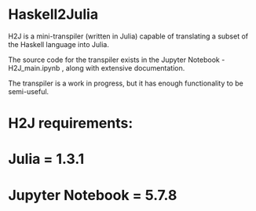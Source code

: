 # Haskell2Julia

H2J is a mini-transpiler (written in Julia) capable of translating a subset of the Haskell language into Julia. 

The source code for the transpiler exists in the Jupyter Notebook - H2J_main.ipynb , along with extensive documentation. 

The transpiler is a work in progress, but it has enough functionality to be semi-useful. 


H2J requirements: 
==================
Julia = 1.3.1
==================
Jupyter Notebook = 5.7.8
===================
